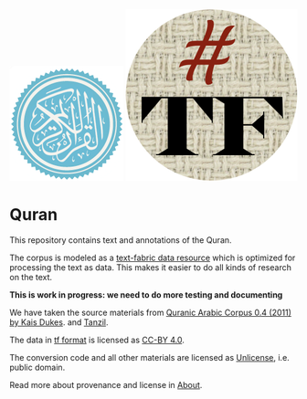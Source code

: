 ![quran](docs/images/quran.png)
[![tf](docs/images/tf.png)](https://github.com/annotation/text-fabric)

# Quran

This repository contains text and annotations of the Quran.

The corpus is modeled as a
[text-fabric data resource](https://github.com/annotation/text-fabric)
which is optimized for processing the text as data.
This makes it easier to do all kinds of research on the text.

**This is work in progress: we need to do more testing and documenting**

We have taken the source materials from
[Quranic Arabic Corpus 0.4 (2011) by Kais Dukes](http://corpus.quran.com).
and
[Tanzil](http://tanzil.net/docs/tanzil_project).

The data in
[tf format](https://annotation.github.io/text-fabric/Model/File-formats/)
is licensed as
[CC-BY 4.0](https://creativecommons.org/licenses/by/4.0/).

The conversion code and all other materials are licensed as
[Unlicense](http://unlicense.org), i.e. public domain.

Read more about provenance and license in
[About](docs/about.md).
